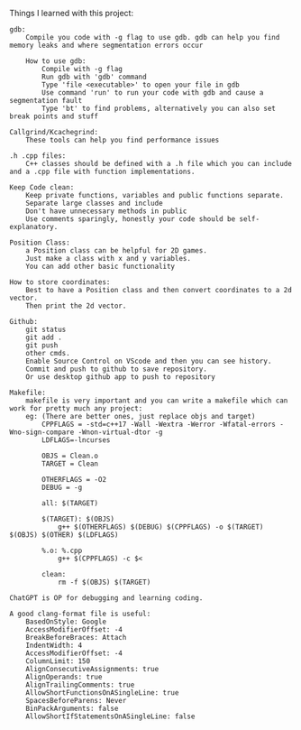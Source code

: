 Things I learned with this project: 

    gdb: 
        Compile you code with -g flag to use gdb. gdb can help you find memory leaks and where segmentation errors occur

        How to use gdb: 
            Compile with -g flag
            Run gdb with 'gdb' command
            Type 'file <executable>' to open your file in gdb
            Use command 'run' to run your code with gdb and cause a segmentation fault
            Type 'bt' to find problems, alternatively you can also set break points and stuff

    Callgrind/Kcachegrind: 
        These tools can help you find performance issues
    
    .h .cpp files: 
        C++ classes should be defined with a .h file which you can include and a .cpp file with function implementations. 
    
    Keep Code clean: 
        Keep private functions, variables and public functions separate. 
        Separate large classes and include 
        Don't have unnecessary methods in public
        Use comments sparingly, honestly your code should be self-explanatory. 
    
    Position Class: 
        a Position class can be helpful for 2D games. 
        Just make a class with x and y variables. 
        You can add other basic functionality
    
    How to store coordinates: 
        Best to have a Position class and then convert coordinates to a 2d vector. 
        Then print the 2d vector. 
    
    Github: 
        git status 
        git add .
        git push 
        other cmds. 
        Enable Source Control on VScode and then you can see history. 
        Commit and push to github to save repository. 
        Or use desktop github app to push to repository

    Makefile: 
        makefile is very important and you can write a makefile which can work for pretty much any project: 
        eg: (There are better ones, just replace objs and target)
            CPPFLAGS = -std=c++17 -Wall -Wextra -Werror -Wfatal-errors -Wno-sign-compare -Wnon-virtual-dtor -g
            LDFLAGS=-lncurses

            OBJS = Clean.o
            TARGET = Clean

            OTHERFLAGS = -O2
            DEBUG = -g

            all: $(TARGET)

            $(TARGET): $(OBJS)
                g++ $(OTHERFLAGS) $(DEBUG) $(CPPFLAGS) -o $(TARGET) $(OBJS) $(OTHER) $(LDFLAGS) 

            %.o: %.cpp
                g++ $(CPPFLAGS) -c $<

            clean:
                rm -f $(OBJS) $(TARGET)
    
    ChatGPT is OP for debugging and learning coding. 
    
    A good clang-format file is useful: 
        BasedOnStyle: Google
        AccessModifierOffset: -4
        BreakBeforeBraces: Attach
        IndentWidth: 4
        AccessModifierOffset: -4
        ColumnLimit: 150
        AlignConsecutiveAssignments: true
        AlignOperands: true
        AlignTrailingComments: true
        AllowShortFunctionsOnASingleLine: true
        SpacesBeforeParens: Never
        BinPackArguments: false
        AllowShortIfStatementsOnASingleLine: false



